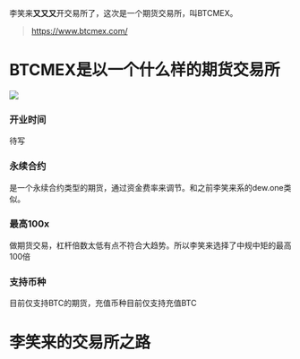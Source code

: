 李笑来**又又又**开交易所了，这次是一个期货交易所，叫BTCMEX。

> https://www.btcmex.com/

# BTCMEX是以一个什么样的期货交易所

![](https://raw.githubusercontent.com/gdkr100/Writing_Public/master/pictures/btcmex/btcmex_1.PNG)

### 开业时间

待写

### 永续合约

是一个永续合约类型的期货，通过资金费率来调节。和之前李笑来系的dew.one类似。

### 最高100x

做期货交易，杠杆倍数太低有点不符合大趋势。所以李笑来选择了中规中矩的最高100倍

### 支持币种

目前仅支持BTC的期货，充值币种目前仅支持充值BTC

# 李笑来的交易所之路
